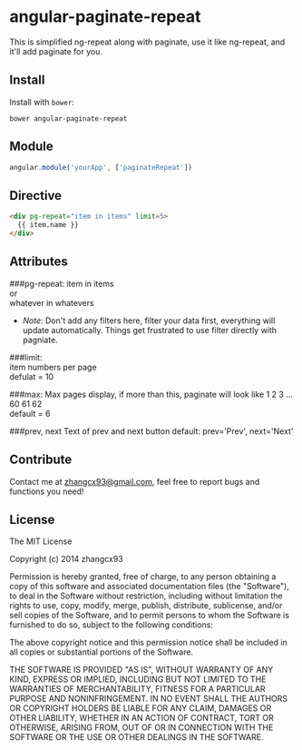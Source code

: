 # angular-paginate-repeat

This is simplified ng-repeat along with paginate, use it like ng-repeat, and it'll add paginate for you.

## Install

Install with `bower`:

```shell
bower angular-paginate-repeat
```

## Module
```js
angular.module('yourApp', ['paginateRepeat'])
```

## Directive

```html
<div pg-repeat="item in items" limit=5>
  {{ item.name }} 
</div>

```

## Attributes

###pg-repeat:
item in items  
or  
whatever in whatevers
	
- *Note*: Don't add any filters here, filter your data first, everything will update automatically. Things get frustrated to use filter directly with pagniate.

###limit:  
item numbers per page  
defulat = 10

###max:
Max pages display, if more than this, paginate will look like 1 2 3 ... 60 61 62  
default = 6

###prev, next
Text of prev and next button
default: 
prev='Prev', next='Next' 
	
## Contribute
Contact me at zhangcx93@gmail.com, feel free to report bugs and functions you need!


## License

The MIT License

Copyright (c) 2014 zhangcx93

Permission is hereby granted, free of charge, to any person obtaining a copy
of this software and associated documentation files (the "Software"), to deal
in the Software without restriction, including without limitation the rights
to use, copy, modify, merge, publish, distribute, sublicense, and/or sell
copies of the Software, and to permit persons to whom the Software is
furnished to do so, subject to the following conditions:

The above copyright notice and this permission notice shall be included in
all copies or substantial portions of the Software.

THE SOFTWARE IS PROVIDED "AS IS", WITHOUT WARRANTY OF ANY KIND, EXPRESS OR
IMPLIED, INCLUDING BUT NOT LIMITED TO THE WARRANTIES OF MERCHANTABILITY,
FITNESS FOR A PARTICULAR PURPOSE AND NONINFRINGEMENT. IN NO EVENT SHALL THE
AUTHORS OR COPYRIGHT HOLDERS BE LIABLE FOR ANY CLAIM, DAMAGES OR OTHER
LIABILITY, WHETHER IN AN ACTION OF CONTRACT, TORT OR OTHERWISE, ARISING FROM,
OUT OF OR IN CONNECTION WITH THE SOFTWARE OR THE USE OR OTHER DEALINGS IN
THE SOFTWARE.
